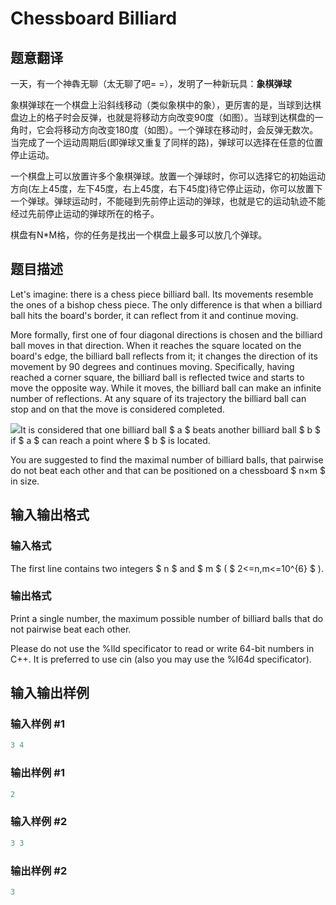# Chessboard Billiard

## 题意翻译

一天，有一个神犇无聊（太无聊了吧= =），发明了一种新玩具：**象棋弹球**

象棋弹球在一个棋盘上沿斜线移动（类似象棋中的象），更厉害的是，当球到达棋盘边上的格子时会反弹，也就是将移动方向改变90度（如图）。当球到达棋盘的一角时，它会将移动方向改变180度（如图）。一个弹球在移动时，会反弹无数次。当完成了一个运动周期后(即弹球又重复了同样的路)，弹球可以选择在任意的位置停止运动。

一个棋盘上可以放置许多个象棋弹球。放置一个弹球时，你可以选择它的初始运动方向(左上45度，左下45度，右上45度，右下45度)待它停止运动，你可以放置下一个弹球。弹球运动时，不能碰到先前停止运动的弹球，也就是它的运动轨迹不能经过先前停止运动的弹球所在的格子。

棋盘有N*M格，你的任务是找出一个棋盘上最多可以放几个弹球。

## 题目描述

Let's imagine: there is a chess piece billiard ball. Its movements resemble the ones of a bishop chess piece. The only difference is that when a billiard ball hits the board's border, it can reflect from it and continue moving.

More formally, first one of four diagonal directions is chosen and the billiard ball moves in that direction. When it reaches the square located on the board's edge, the billiard ball reflects from it; it changes the direction of its movement by 90 degrees and continues moving. Specifically, having reached a corner square, the billiard ball is reflected twice and starts to move the opposite way. While it moves, the billiard ball can make an infinite number of reflections. At any square of its trajectory the billiard ball can stop and on that the move is considered completed.

![](https://cdn.luogu.com.cn/upload/vjudge_pic/CF74C/2b32b43a6cf594e055f4f908960d44aaa5bece14.png)It is considered that one billiard ball $ a $ beats another billiard ball $ b $ if $ a $ can reach a point where $ b $ is located.

You are suggested to find the maximal number of billiard balls, that pairwise do not beat each other and that can be positioned on a chessboard $ n×m $ in size.

## 输入输出格式

### 输入格式

The first line contains two integers $ n $ and $ m $ ( $ 2<=n,m<=10^{6} $ ).

### 输出格式

Print a single number, the maximum possible number of billiard balls that do not pairwise beat each other.

Please do not use the %lld specificator to read or write 64-bit numbers in C++. It is preferred to use cin (also you may use the %I64d specificator).

## 输入输出样例

### 输入样例 #1

```cpp
3 4

```
### 输出样例 #1

```cpp
2
```


### 输入样例 #2

```cpp
3 3

```
### 输出样例 #2

```cpp
3
```


